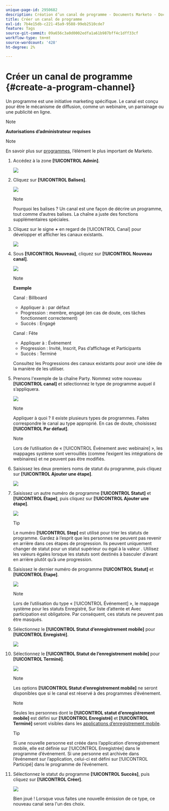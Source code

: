 ```yaml
---
unique-page-id: 2950682
description: Création d’un canal de programme - Documents Marketo - Documentation du produit
title: Créer un canal de programme
exl-id: 7b4e15db-c221-45a9-9588-99eb2510cde7
feature: Tags
source-git-commit: 09a656c3a0d0002edfa1a61b987bff4c1dff33cf
workflow-type: tm+mt
source-wordcount: '428'
ht-degree: 2%

---
```


# Créer un canal de programme {#create-a-program-channel}

Un programme est une initiative marketing spécifique. Le canal est conçu pour être le mécanisme de diffusion, comme un webinaire, un parrainage ou une publicité en ligne.

>[!NOTE]
>
>**Autorisations d’administrateur requises**

>[!NOTE]
>
>En savoir plus sur [programmes](/help/marketo/product-docs/core-marketo-concepts/programs/creating-programs/understanding-programs.md), l’élément le plus important de Marketo.

1. Accédez à la zone **[!UICONTROL Admin]**.

   ![](assets/create-a-program-channel-1.png)

1. Cliquez sur **[!UICONTROL Balises]**.

   ![](assets/create-a-program-channel-2.png)

   >[!NOTE]
   >
   >Pourquoi les balises ? Un canal est une façon de décrire un programme, tout comme d’autres balises. La chaîne a juste des fonctions supplémentaires spéciales.

1. Cliquez sur le signe **+** en regard de [!UICONTROL Canal] pour développer et afficher les canaux existants.

   ![](assets/create-a-program-channel-3.png)

1. Sous **[!UICONTROL Nouveau]**, cliquez sur **[!UICONTROL Nouveau canal]**.

   ![](assets/create-a-program-channel-4.png)

   >[!NOTE]
   >
   >**Exemple**
   >
   >Canal : Billboard
   >
   >* Appliquer à : par défaut
   >* Progression : membre, engagé (en cas de doute, ces tâches fonctionnent correctement)
   >* Succès : Engagé
   >
   >Canal : Fête
   >
   >* Appliquer à : Événement
   >* Progression : Invité, Inscrit, Pas d’affichage et Participants
   >* Succès : Terminé
   >
   >Consultez les Progressions des canaux existants pour avoir une idée de la manière de les utiliser.

1. Prenons l&#39;exemple de la chaîne Party. Nommez votre nouveau **[!UICONTROL canal]** et sélectionnez le type de programme auquel il s’appliquera.

   ![](assets/create-a-program-channel-5.png)

   >[!NOTE]
   >
   >Appliquer à quoi ? Il existe plusieurs types de programmes. Faites correspondre le canal au type approprié. En cas de doute, choisissez **[!UICONTROL Par défaut]**.

   >[!NOTE]
   >
   >Lors de l’utilisation de « [!UICONTROL Événement avec webinaire] », les mappages système sont verrouillés (comme l’exigent les intégrations de webinaires) et ne peuvent pas être modifiés.

1. Saisissez les deux premiers noms de statut du programme, puis cliquez sur **[!UICONTROL Ajouter une étape]**.

   ![](assets/create-a-program-channel-6.png)

1. Saisissez un autre numéro de programme **[!UICONTROL Statut]** et **[!UICONTROL Étape]**, puis cliquez sur **[!UICONTROL Ajouter une étape]**.

   ![](assets/create-a-program-channel-7.png)

   >[!TIP]
   >
   >Le numéro **[!UICONTROL Step]** est utilisé pour trier les statuts de programme. Gardez à l’esprit que les personnes ne peuvent pas revenir en arrière dans ces étapes de progression. Ils peuvent uniquement changer de statut pour un statut supérieur ou égal à la valeur . Utilisez les valeurs égales lorsque les statuts sont destinés à basculer d’avant en arrière plutôt qu’à une progression.

1. Saisissez le dernier numéro de programme **[!UICONTROL Statut]** et **[!UICONTROL Étape]**.

   ![](assets/create-a-program-channel-8.png)

   >[!NOTE]
   >
   >Lors de l’utilisation du type « [!UICONTROL Événement] », le mappage système pour les statuts Enregistré, Sur liste d’attente et Avec participation est obligatoire. Par conséquent, ces statuts ne peuvent pas être masqués.

1. Sélectionnez le **[!UICONTROL Statut d’enregistrement mobile]** pour **[!UICONTROL Enregistré]**.

   ![](assets/create-a-program-channel-9.png)

1. Sélectionnez le **[!UICONTROL Statut de l’enregistrement mobile]** pour **[!UICONTROL Terminé]**.

   ![](assets/create-a-program-channel-10.png)

   >[!NOTE]
   >
   >Les options **[!UICONTROL Statut d’enregistrement mobile]** ne seront disponibles que si le canal est réservé à des programmes d’événement.

   >[!NOTE]
   >
   >Seules les personnes dont le **[!UICONTROL statut d’enregistrement mobile]** est défini sur **[!UICONTROL Enregistré]** et **[!UICONTROL Terminé]** seront visibles dans les [applications d’enregistrement mobile](/help/marketo/product-docs/core-marketo-concepts/mobile-apps/event-check-in/event-check-in-overview.md).

   >[!TIP]
   >
   >Si une nouvelle personne est créée dans l’application d’enregistrement mobile, elle est définie sur [!UICONTROL Enregistrée] dans le programme d’événement. Si une personne est archivée dans l’événement sur l’application, celui-ci est défini sur [!UICONTROL Participé] dans le programme de l’événement.

1. Sélectionnez le statut du programme **[!UICONTROL Succès]**, puis cliquez sur **[!UICONTROL Créer]**.

   ![](assets/create-a-program-channel-11.png)

   Bien joué ! Lorsque vous faites une nouvelle émission de ce type, ce nouveau canal sera l&#39;un des choix.
